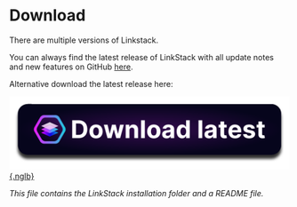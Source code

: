 # Download

There are multiple versions of Linkstack.

You can always find the latest release of LinkStack with all update notes and new features on GitHub [here](https://github.com/LinkStackOrg/LinkStack/releases/latest).


Alternative download the latest release here:

[![Download button](/assets/img/download/download_latest.png){.nglb}](https://github.com/linkstackorg/linkstack/releases/latest/download/linkstack.zip)

*This file contains the LinkStack installation folder and a README file.*
